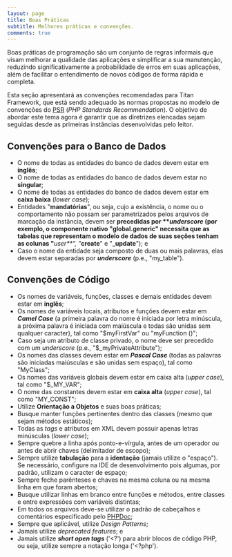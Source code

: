 ```yaml
---
layout: page
title: Boas Práticas
subtitle: Melhores práticas e convenções.
comments: true
---
```


Boas práticas de programação são um conjunto de regras informais que visam melhorar a qualidade das aplicações e simplificar a sua manutenção, reduzindo significativamente a probabilidade de erros em suas aplicações, além de facilitar o entendimento de novos códigos de forma rápida e completa.

Esta seção apresentará as convenções recomendadas para Titan Framework, que está sendo adequado às normas propostas no modelo de convenções do [PSR](http://www.php-fig.org/psr) (*PHP Standards Recommendation*). O objetivo de abordar este tema agora é garantir que as diretrizes elencadas sejam seguidas desde as primeiras instâncias desenvolvidas pelo leitor.

## Convenções para o Banco de Dados

- O nome de todas as entidades do banco de dados devem estar em **inglês**;
- O nome de todas as entidades do banco de dados devem estar no **singular**;
- O nome de todas as entidades do banco de dados devem estar em **caixa baixa** (*lower case*);
- Entidades "**mandatórias**", ou seja, cujo a existência, o nome ou o comportamento não possam ser parametrizados pelos arquivos de marcação da instância, devem ser **precedidas por ****_underscore_** (por exemplo, o componente nativo "**global.generic**" necessita que as tabelas que representam o modelo de dados de suas seções tenham as colunas "**_user**", "_**create**" e "**_update**"); e
- Caso o nome da entidade seja composto de duas ou mais palavras, elas devem estar separadas por **_underscore_** (p.e., "my_table").

## Convenções de Código

- Os nomes de variáveis, funções, classes e demais entidades devem estar em **inglês**;
- Os nomes de variáveis locais, atributos e funções devem estar em **_Camel Case_** (a primeira palavra do nome é iniciada por letra minúscula, a próxima palavra é iniciada com maiúscula e todas são unidas sem qualquer caracter), tal como "$myFirstVar" ou "myFunction ()";
- Caso seja um atributo de classe privado, o nome deve ser precedido com um *underscore* (p.e., "$_myPrivateAttribute");
- Os nomes das classes devem estar em **_Pascal Case_** (todas as palavras são iniciadas maiúsculas e são unidas sem espaço), tal como "MyClass";
- Os nomes das variáveis globais devem estar em caixa alta (*upper case*), tal como "$_MY_VAR";
- O nome das constantes devem estar em **caixa alta** (*upper case*), tal como  "MY_CONST";
- Utilize **Orientação a Objetos** e suas boas práticas;
- Busque manter funções pertinentes dentro das classes (mesmo que sejam métodos estáticos);
- Todas as *tags* e atributos em XML devem possuir apenas letras minúsculas (*lower case*);
- Sempre quebre a linha após ponto-e-vírgula, antes de um operador ou antes de abrir chaves (delimitador de escopo);
- Sempre utilize **tabulação** para a **identação** (jamais utilize o "espaço"). Se necessário, configure na IDE de desenvolvimento pois algumas, por padrão, utilizam o caracter de espaço;
- Sempre feche parênteses e chaves na mesma coluna ou na mesma linha em que foram abertos;
- Busque utilizar linhas em branco entre funções e métodos, entre classes e entre expressões com variáveis distintas;
- Em todos os arquivos deve-se utilizar o padrão de cabeçalhos e comentários especificado pelo [PHPDoc](http://www.phpdoc.org/);
- Sempre que aplicável, utilize *Design Patterns*;
- Jamais utilize *deprecated features*; e
- Jamais utilize **_short open tags_** ('\<?') para abrir blocos de código PHP, ou seja, utilize sempre a notação longa ('\<?php').
